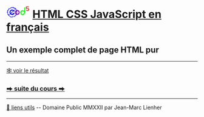 # <img src="../../logo.svg" height="32"> [HTML CSS JavaScript en français](https://jeanmarclienher.github.io/htmlcssjavascript/)

## Un exemple complet de page HTML pur

***

[&#x1F578; voir le résultat](../../html/exemple_003.html)

### [&#x2B95; suite du cours &#x2B95;](../004/) 

***

[&#x1F517; liens utils](md/900/) -- Domaine Public MMXXII par Jean-Marc Lienher

